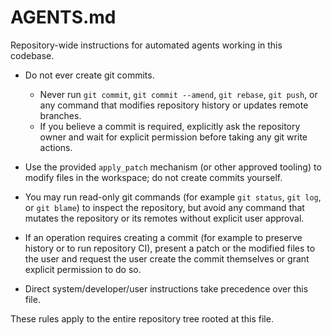# AGENTS.md

Repository-wide instructions for automated agents working in this codebase.

- Do not ever create git commits.
  - Never run `git commit`, `git commit --amend`, `git rebase`, `git push`, or any
    command that modifies repository history or updates remote branches.
  - If you believe a commit is required, explicitly ask the repository owner and
    wait for explicit permission before taking any git write actions.

- Use the provided `apply_patch` mechanism (or other approved tooling) to
  modify files in the workspace; do not create commits yourself.

- You may run read-only git commands (for example `git status`, `git log`, or
  `git blame`) to inspect the repository, but avoid any command that mutates the
  repository or its remotes without explicit user approval.

- If an operation requires creating a commit (for example to preserve history
  or to run repository CI), present a patch or the modified files to the user
  and request the user create the commit themselves or grant explicit
  permission to do so.

- Direct system/developer/user instructions take precedence over this file.

These rules apply to the entire repository tree rooted at this file.

